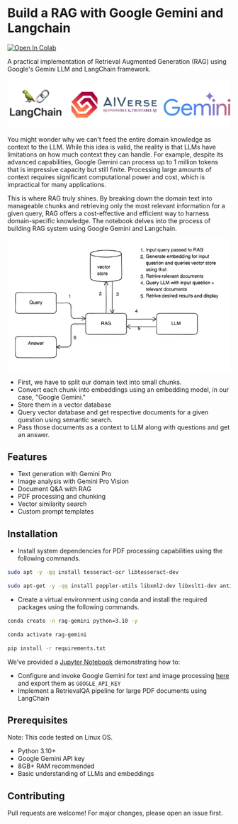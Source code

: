 # Build a RAG with Google Gemini and Langchain

[![Open In Colab](https://colab.research.google.com/assets/colab-badge.svg)](https://colab.research.google.com/github/sander-ali/RAG-with-Gemini-and-Langchain/blob/main/RAG_with_Gemini_and_Langchain.ipynb)

A practical implementation of Retrieval Augmented Generation (RAG) using Google's Gemini LLM and LangChain framework.

![image](images/logo.jpg)

You might wonder why we can't feed the entire domain knowledge as context to the LLM. While this idea is valid, the reality is that LLMs have limitations on how much context they can handle. For example, despite its advanced capabilities, Google Gemini can process up to 1 million tokens that is impressive capacity but still finite. Processing large amounts of context requires significant computational power and cost, which is impractical for many applications.

This is where RAG truly shines. By breaking down the domain text into manageable chunks and retrieving only the most relevant information for a given query, RAG offers a cost-effective and efficient way to harness domain-specific knowledge. The notebook delves into the process of building RAG system using Google Gemini and Langchain.

![image](images/architecture.png)


* First, we have to split our domain text into small chunks.
* Convert each chunk into embeddings using an embedding model, in our case, "Google Gemini."
* Store them in a vector database
* Query vector database and get respective documents for a given question using semantic search.
* Pass those documents as a context to LLM along with questions and get an answer.


## Features

- Text generation with Gemini Pro
- Image analysis with Gemini Pro Vision
- Document Q&A with RAG
- PDF processing and chunking
- Vector similarity search
- Custom prompt templates

## Installation

- Install system dependencies for PDF processing capabilities using the following commands.
```bash
sudo apt -y -qq install tesseract-ocr libtesseract-dev
```
```bash
sudo apt-get -y -qq install poppler-utils libxml2-dev libxslt1-dev antiword unrtf poppler-utils pstotext tesseract-ocr flac ffmpeg lame libmad0 libsox-fmt-mp3 sox libjpeg-dev swig
```

- Create a virtual environment using conda and install the required packages using the following commands.

```bash
conda create -n rag-gemini python=3.10 -y
```
```bash
conda activate rag-gemini
```
```bash
pip install -r requirements.txt
```


We’ve provided a [Jupyter Notebook](RAG_with_Gemini_and_Langchain.ipynb) demonstrating how to:
<!-- - Install dependencies `pip install -r requirements.txt` -->
- Configure and invoke Google Gemini for text and image processing [here]([https://aistudio.google.com/app/apikey?_gl=1*1q8yq5a*_ga*MTQ5MDE1MTI5MS4xNzE3MjUyMDI1*_ga_P1DBVKWT6V*MTcxNzc1NjIwOS4zLjAuMTcxNzc1NjIxMS41OC4wLjQ2NDE0NzY1Mw..](https://ai.google.dev/gemini-api/docs?_gl=1*kc0j5d*_ga*ODExMzA0ODAzLjE3MzY2OTk2Njc.*_ga_P1DBVKWT6V*MTczNjY5OTY2Ny4xLjAuMTczNjY5OTY2Ny4wLjAuMTgwNTcyNzgxNg..)) and export them as `GOOGLE_API_KEY`
- Implement a RetrievalQA pipeline for large PDF documents using LangChain

<!-- Note: We need to generate API keys from [here]([https://aistudio.google.com/app/apikey?_gl=1*1q8yq5a*_ga*MTQ5MDE1MTI5MS4xNzE3MjUyMDI1*_ga_P1DBVKWT6V*MTcxNzc1NjIwOS4zLjAuMTcxNzc1NjIxMS41OC4wLjQ2NDE0NzY1Mw..](https://ai.google.dev/gemini-api/docs?_gl=1*kc0j5d*_ga*ODExMzA0ODAzLjE3MzY2OTk2Njc.*_ga_P1DBVKWT6V*MTczNjY5OTY2Ny4xLjAuMTczNjY5OTY2Ny4wLjAuMTgwNTcyNzgxNg..)) and export them as GOOGLE_API_KEY -->


## Prerequisites
Note: This code tested on Linux OS.
- Python 3.10+
- Google Gemini API key
- 8GB+ RAM recommended
- Basic understanding of LLMs and embeddings



## Contributing
Pull requests are welcome! For major changes, please open an issue first.